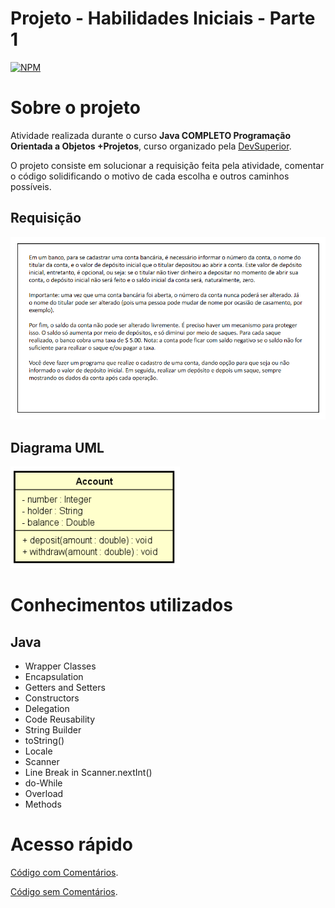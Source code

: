 # Projeto - Habilidades Iniciais - Parte 1
[![NPM](https://img.shields.io/npm/l/react)](https://github.com/svapollo/initial-oop-encapsulation/blob/main/LICENSE)

# Sobre o projeto


Atividade realizada durante o curso **Java COMPLETO Programação Orientada a Objetos +Projetos**, curso organizado pela [DevSuperior](https://devsuperior.com "Site da DevSuperior").


O projeto consiste em solucionar a requisição feita pela atividade, comentar o código solidificando o motivo de cada escolha e outros caminhos possíveis.

## Requisição
![Question 1](https://github.com/svapollo/initial-oop-encapsulation/blob/main/assets/question.png) 

## Diagrama UML
![UML 1](https://github.com/svapollo/initial-oop-encapsulation/blob/main/assets/uml.png)

# Conhecimentos utilizados

## Java
- Wrapper Classes
- Encapsulation
- Getters and Setters
- Constructors
- Delegation
- Code Reusability
- String Builder
- toString()
- Locale
- Scanner
- Line Break in Scanner.nextInt()
- do-While
- Overload
- Methods

# Acesso rápido
[Código com Comentários](https://github.com/svapollo/initial-oop-encapsulation/tree/main/with_comments "+Comments").

[Código sem Comentários](https://github.com/svapollo/initial-oop-encapsulation/tree/main/src "-Comments").
